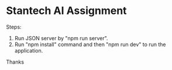 # Stantech AI Assignment

Steps:
1. Run JSON server by "npm run server".
2. Run "npm install" command and then "npm run dev" to run the application.

Thanks
